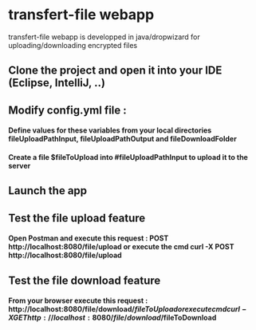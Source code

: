 # transfert-file webapp
transfert-file webapp is developped in java/dropwizard for uploading/downloading encrypted files

## Clone the project and open it into your IDE (Eclipse, IntelliJ, ..)

## Modify config.yml file : 
  #### Define values for these variables from your local directories fileUploadPathInput, fileUploadPathOutput and fileDownloadFolder
  #### Create a file $fileToUpload into #fileUploadPathInput to upload it to the server 

## Launch the app

## Test the file upload feature
#### Open Postman and execute this request : POST http://localhost:8080/file/upload or execute the cmd curl -X POST http://localhost:8080/file/upload

## Test the file download feature
#### From your browser execute this request : http://localhost:8080/file/download/$fileToUpload or  execute cmd curl -X GET http://localhost:8080/file/download/$fileToDownload
